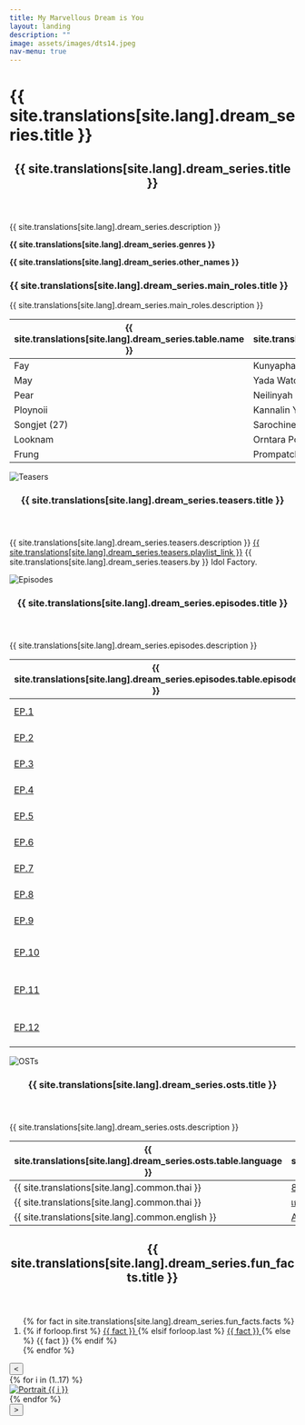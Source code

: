 ```yaml
---
title: My Marvellous Dream is You
layout: landing
description: ""
image: assets/images/dts14.jpeg
nav-menu: true
---
```


<h1>{{ site.translations[site.lang].dream_series.title }}</h1>

<div id="main">
    <section id="one">
        <div class="inner">
            <header class="major">
                <h2>{{ site.translations[site.lang].dream_series.title }}</h2>
            </header>
            <p>{{ site.translations[site.lang].dream_series.description }}</p>
            <p><strong>{{ site.translations[site.lang].dream_series.genres }}</strong></p>
            <p><strong>{{ site.translations[site.lang].dream_series.other_names }}</strong></p>
            <h3>{{ site.translations[site.lang].dream_series.main_roles.title }}</h3>
            <p>{{ site.translations[site.lang].dream_series.main_roles.description }}</p>
            <div class="table-wrapper">
                <table>
                    <thead>
                        <tr>
                            <th scope="col">{{ site.translations[site.lang].dream_series.table.name }}</th>
                            <th scope="col">{{ site.translations[site.lang].dream_series.table.full_name }}</th>
                            <th scope="col">{{ site.translations[site.lang].dream_series.table.instagram }}</th>
                            <th scope="col">{{ site.translations[site.lang].dream_series.table.twitter }}</th>
                            <th scope="col">{{ site.translations[site.lang].dream_series.table.tiktok }}</th>
                            <th scope="col">{{ site.translations[site.lang].dream_series.table.hashtag }}</th>
                        </tr>
                    </thead>
                    <tbody>
                        <tr>
                            <td>Fay</td>
                            <td>Kunyaphat Na Nakorn</td>
                            <td><a href="https://www.instagram.com/fay_riezz/">@fay_riezz</a></td>
                            <td><a href="https://x.com/Fay_riezz">@fay_riezz</a></td>
                            <td><a href="https://www.tiktok.com/@fay_riezz">@fay_riezz</a></td>
                            <td>#fay_riezz</td>
                        </tr>
                        <tr>
                            <td>May</td>
                            <td>Yada Watcharamusik</td>
                            <td><a href="https://www.instagram.com/maywyda/">@maywyda</a></td>
                            <td><a href="https://x.com/maywyda">@maywyda</a></td>
                            <td><a href="https://www.tiktok.com/@maywyda">@maywyda</a></td>
                            <td>#maywyda</td>
                        </tr>
                        <tr>
                            <td>Pear</td>
                            <td>Neilinyah Taweearayapat</td>
                            <td><a href="https://www.instagram.com/pearneilinyah/">@pearneilinyah</a></td>
                            <td><a href="https://x.com/pearneilinyah">@pearneilinyah</a></td>
                            <td><a href="https://www.tiktok.com/@pearneilinyah">@pearneilinyah</a></td>
                            <td>#pearneilinyah</td>
                        </tr>
                        <tr>
                            <td>Ploynoii</td>
                            <td>Kannalin Yinghiranphat</td>
                            <td><a href="https://www.instagram.com/ploynoii/">@ploynoii</a></td>
                            <td><a href="https://x.com/ploynoll">@ploynoll</a></td>
                            <td><a href="https://www.tiktok.com/@ploynoiikannalin">@ploynoiikannalin</a></td>
                            <td>#PloynoiiKannalin</td>
                        </tr>
                        <tr>
                            <td>Songjet (27)</td>
                            <td>Sarochinee Pethampai</td>
                            <td><a href="https://www.instagram.com/ssongjet/">@ssongjet</a></td>
                            <td><a href="https://x.com/ssongjet">@ssongjet</a></td>
                            <td><a href="https://www.tiktok.com/@ssongjet">@ssongjet</a></td>
                            <td>#ssongjet</td>
                        </tr>
                        <tr>
                            <td>Looknam</td>
                            <td>Orntara Poolsak</td>
                            <td><a href="https://www.instagram.com/namorntaraaa/">@namorntaraaa</a></td>
                            <td><a href="https://x.com/namorntaraaa">@namorntaraaa</a></td>
                            <td><a href="https://www.tiktok.com/@namorntaraaa">@namorntaraaa</a></td>
                            <td>#namorntaraaa</td>
                        </tr>
                        <tr>
                            <td>Frung</td>
                            <td>Prompatcha Snitwongse Na Ayudthaya</td>
                            <td><a href="https://www.instagram.com/frruunngg/">@frruunngg</a></td>
                            <td><a href="https://x.com/frruunngg">@frruunngg</a></td>
                            <td><a href="https://www.tiktok.com/@frruunnggg">@frruunngg</a></td>
                            <td>#frruunngg</td>
                        </tr>
                    </tbody>
                </table>
            </div>
        </div>
    </section>
    <section class="spotlights">
        <section>
            <div class="image">
                <img src="{{ 'assets/images/dtsteaser.jpg' | relative_url }}" alt="Teasers" data-position="center center">
            </div>
            <div class="content">
                <div class="inner">
                    <header class="major">
                        <h3>{{ site.translations[site.lang].dream_series.teasers.title }}</h3>
                    </header>
                    <p>{{ site.translations[site.lang].dream_series.teasers.description }} <a href="https://youtube.com/playlist?list=PL4D0KlUVq4IwGzHhJJOjghXfF23PnG96i&si=PHltvEgXwS4hKR2w">{{ site.translations[site.lang].dream_series.teasers.playlist_link }}</a> {{ site.translations[site.lang].dream_series.teasers.by }} Idol Factory.</p>
                </div>
            </div>
        </section>
        <section>
            <div class="image">
                <img src="{{ 'assets/images/dts8.jpeg' | relative_url }}" alt="Episodes" data-position="center center">
            </div>
            <div class="content">
                <div class="inner">
                    <header class="major">
                        <h3>{{ site.translations[site.lang].dream_series.episodes.title }}</h3>
                    </header>
                    <p>{{ site.translations[site.lang].dream_series.episodes.description }}</p>
                    <div class="table-wrapper">
                        <table>
                            <thead>
                                <tr>
                                    <th scope="col">{{ site.translations[site.lang].dream_series.episodes.table.episode }}</th>
                                    <th scope="col">{{ site.translations[site.lang].dream_series.episodes.table.teaser }}</th>
                                    <th scope="col">{{ site.translations[site.lang].dream_series.episodes.table.premiered }}</th>
                                </tr>
                            </thead>
                            <tbody>
                                <tr>
                                    <td><a href="https://youtube.com/playlist?list=PL4D0KlUVq4IyWIZVo-oo-rvYWPxX3WVn6&si=-oVwipMsq5-B4ihC">EP.1</a></td>
                                    <td><span class="spoiler">{{ site.translations[site.lang].dream_series.episodes.spoilers.ep1 }}</span></td>
                                    <td>May 8, 2024</td>
                                </tr>
                                <tr>
                                    <td><a href="https://youtube.com/playlist?list=PL4D0KlUVq4IxVB-flF0y2Ci-ZlTYPhBkE&si=wsR153JrN-M1T9nT">EP.2</a></td>
                                    <td><span class="spoiler">{{ site.translations[site.lang].dream_series.episodes.spoilers.ep2 }}</span></td>
                                    <td>May 15, 2024</td>
                                </tr>
                                <tr>
                                    <td><a href="https://youtube.com/playlist?list=PL4D0KlUVq4Izf5NcVj9LXTg4I-p0vGENI&si=7GvuY_pSwxxuLbuY">EP.3</a></td>
                                    <td><span class="spoiler">{{ site.translations[site.lang].dream_series.episodes.spoilers.ep3 }}</span></td>
                                    <td>May 23, 2024</td>
                                </tr>
                                <tr>
                                    <td><a href="https://youtube.com/playlist?list=PL4D0KlUVq4IwDLuIueFYYfRNGdNtCB76v&si=OUU0Ly1jKe58UQTn">EP.4</a></td>
                                    <td><span class="spoiler">{{ site.translations[site.lang].dream_series.episodes.spoilers.ep4 }}</span></td>
                                    <td>May 30, 2024</td>
                                </tr>
                                <tr>
                                    <td><a href="https://youtube.com/playlist?list=PL4D0KlUVq4Ix6yAX3JI3nFmeBLJHuc3Nq&si=rLzAOAI-rYV_SVdQ">EP.5</a></td>
                                    <td><span class="spoiler">{{ site.translations[site.lang].dream_series.episodes.spoilers.ep5 }}</span></td>
                                    <td>Jun 5, 2024</td>
                                </tr>
                                <tr>
                                    <td><a href="https://youtube.com/playlist?list=PL4D0KlUVq4IwP5Na9SFb8cWY1Kzd2hpy3&si=DMuvavAmgDcREepO">EP.6</a></td>
                                    <td><span class="spoiler">{{ site.translations[site.lang].dream_series.episodes.spoilers.ep6 }}</span></td>
                                    <td>Jun 12, 2024</td>
                                </tr>
                                <tr>
                                    <td><a href="https://youtube.com/playlist?list=PL4D0KlUVq4IxGS_98gM6ZzsGmwPlvxBBp&si=n-6sLQ5o7reuyUFu">EP.7</a></td>
                                    <td><span class="spoiler">{{ site.translations[site.lang].dream_series.episodes.spoilers.ep7 }}</span></td>
                                    <td>Jun 19, 2024</td>
                                </tr>
                                <tr>
                                    <td><a href="https://youtube.com/playlist?list=PL4D0KlUVq4Ix_z_a9JyWjQAxBUMCgPl0m&si=bsZdD5lITNigeAAn">EP.8</a></td>
                                    <td><span class="spoiler">{{ site.translations[site.lang].dream_series.episodes.spoilers.ep8 }}</span></td>
                                    <td>Jun 26, 2024</td>
                                </tr>
                                <tr>
                                    <td><a href="https://youtube.com/playlist?list=PL4D0KlUVq4IyVK6YahPZ_ekhSNW6XD6Hd&si=obW0G1Cct1dvWoOC">EP.9</a></td>
                                    <td><span class="spoiler">{{ site.translations[site.lang].dream_series.episodes.spoilers.ep9 }}</span></td>
                                    <td>Jul 3, 2024</td>
                                </tr>
                                <tr>
                                    <td><a href="https://youtube.com/playlist?list=PL4D0KlUVq4IxMwZyWkOTWDG1GIyL5fy9O&si=Gzv2APYj_3SAOByp">EP.10</a></td>
                                    <td><span class="spoiler">{{ site.translations[site.lang].dream_series.episodes.spoilers.ep10 }}</span></td>
                                    <td>Jul 10, 2024</td>
                                </tr>
                                <tr>
                                    <td><a href="https://youtube.com/playlist?list=PL4D0KlUVq4IxCOL0o-tahFEnxkGbgsf7i&si=Fc0phyIY-gLAHjF5">EP.11</a></td>
                                    <td><span class="spoiler">{{ site.translations[site.lang].dream_series.episodes.spoilers.ep11 }}</span></td>
                                    <td>Jul 17, 2024</td>
                                </tr>
                                <tr>
                                    <td><a href="https://youtube.com/playlist?list=PL4D0KlUVq4Iwq9Nvhr7Nat9V9w-rCAxwm&si=fssHBwA0DfheA9aO">EP.12</a></td>
                                    <td><span class="spoiler">{{ site.translations[site.lang].dream_series.episodes.spoilers.ep12 }}</span></td>
                                    <td>Aug 7, 2024</td>
                                </tr>
                            </tbody>
                        </table>
                    </div>
                </div>
            </div>
        </section>
        <section>
            <div class="image">
                <img src="{{ 'assets/images/dtsost.jpg' | relative_url }}" alt="OSTs" data-position="25% 25%">
            </div>
            <div class="content">
                <div class="inner">
                    <header class="major">
                        <h3>{{ site.translations[site.lang].dream_series.osts.title }}</h3>
                    </header>
                    <p>{{ site.translations[site.lang].dream_series.osts.description }}</p>
                    <div class="table-wrapper">
                        <table>
                            <thead>
                                <tr>
                                    <th scope="col">{{ site.translations[site.lang].dream_series.osts.table.language }}</th>
                                    <th scope="col">{{ site.translations[site.lang].dream_series.osts.table.title }}</th>
                                    <th scope="col">{{ site.translations[site.lang].dream_series.osts.table.vocal }}</th>
                                    <th scope="col">{{ site.translations[site.lang].dream_series.osts.table.producer }}</th>
                                </tr>
                            </thead>
                            <tbody>
                                <tr>
                                    <td>{{ site.translations[site.lang].common.thai }}</td>
                                    <td><a href="https://www.youtube.com/watch?v=qM9R243mhAQ">8 ชั่วโมง (SEE YOU IN MY DREAM)</a></td>
                                    <td>Fay Kunyaphat , May Yada</td>
                                    <td>Boy Sompob, Kawin Wannasiri</td>
                                </tr>
                                <tr>
                                    <td>{{ site.translations[site.lang].common.thai }}</td>
                                    <td><a href="https://youtu.be/ppPAfY94S4w?si=I3zccC7u2iptBE81">เธอคือฝันดี (Reverie)</a></td>
                                    <td>Mint Mintita</td>
                                    <td>Boy Sompob, Kawin Wannasiri</td>
                                </tr>
                                <tr>
                                    <td>{{ site.translations[site.lang].common.english }}</td>
                                    <td><a href="https://youtu.be/CKuTbLCfeWI?si=anMbJyV3HAIrz2Lq">Awake</a></td>
                                    <td>Boy Sompob</td>
                                    <td>Boy Sompob, Kawin Wannasiri</td>
                                </tr>
                            </tbody>
                        </table>
                    </div>
                </div>
            </div>
        </section>
    </section>
    <section id="three">
        <div class="inner">
            <header class="major">
                <h2>{{ site.translations[site.lang].dream_series.fun_facts.title }}</h2>
            </header>
            <ol>
                {% for fact in site.translations[site.lang].dream_series.fun_facts.facts %}
                    <li>
                        {% if forloop.first %}
                            <a href="https://x.com/4ever_Marvelous/status/1823929864354980029">
                                {{ fact }}
                            </a>
                        {% elsif forloop.last %}
                            <a href="https://youtube.com/playlist?list=PLq_CJ-WP1k0fcFN3McQiWfVfFGjs79Umn&si=YJPOgl2yF4xYU1Od">
                                {{ fact }}
                            </a>
                        {% else %}
                            {{ fact }}
                        {% endif %}
                    </li>
                {% endfor %}
            </ol>
        </div>
    </section> 
    <div class="carousel-container">
        <button type="button" class="carousel-arrow carousel-prev">&lt;</button>
        <div class="carousel">
            {% for i in (1..17) %}
                <div>
                    <a href="{{ 'assets/images/dts' | append: i | append: '.jpeg' | relative_url }}" data-lightbox="image-carousel">
                        <img src="{{ 'assets/images/dts' | append: i | append: '.jpeg' | relative_url }}" alt="Portrait {{ i }}">
                    </a>
                </div>
            {% endfor %}
        </div>
        <button type="button" class="carousel-arrow carousel-next">&gt;</button>
    </div>
</div>

<script>
document.addEventListener('DOMContentLoaded', function() {
  const spoilers = document.querySelectorAll('.spoiler');
  
  spoilers.forEach(function(spoiler) {
    spoiler.addEventListener('click', function() {
      this.classList.toggle('revealed');
    });
    
    spoiler.addEventListener('touchstart', function(e) {
      this.classList.toggle('revealed');
      e.preventDefault();
    });
  });
});
</script>

<script>
document.addEventListener('DOMContentLoaded', function() {
  const spoilers = document.querySelectorAll('.spoiler');
  const revealText = "{{ site.translations[site.lang].dream_series.spoiler.reveal }}";
  const hideText = "{{ site.translations[site.lang].dream_series.spoiler.hide }}";
  
  spoilers.forEach(function(spoiler) {
    spoiler.setAttribute('data-reveal-text', revealText);
    spoiler.setAttribute('data-hide-text', hideText);
    
    spoiler.addEventListener('click', function() {
      if (this.classList.contains('revealed')) {
        this.setAttribute('title', hideText);
      } else {
        this.setAttribute('title', revealText);
      }
    });
  });
});
</script>
